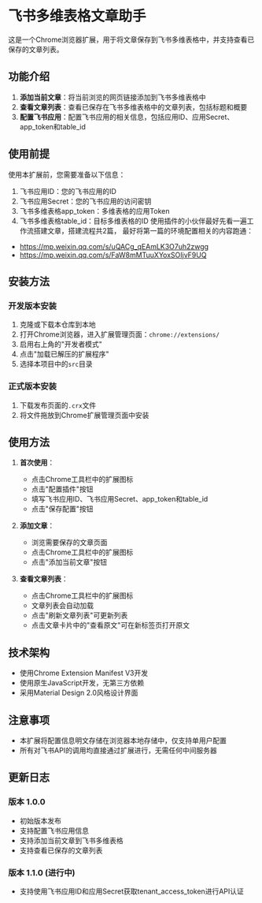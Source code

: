 # 飞书多维表格文章助手

这是一个Chrome浏览器扩展，用于将文章保存到飞书多维表格中，并支持查看已保存的文章列表。

## 功能介绍

1. **添加当前文章**：将当前浏览的网页链接添加到飞书多维表格中
2. **查看文章列表**：查看已保存在飞书多维表格中的文章列表，包括标题和概要
3. **配置飞书应用**：配置飞书应用的相关信息，包括应用ID、应用Secret、app_token和table_id

## 使用前提

使用本扩展前，您需要准备以下信息：

1. 飞书应用ID：您的飞书应用的ID
2. 飞书应用Secret：您的飞书应用的访问密钥
3. 飞书多维表格app_token：多维表格的应用Token
4. 飞书多维表格table_id：目标多维表格的ID
使用插件的小伙伴最好先看一遍工作流搭建文章，搭建流程共2篇， 最好将第一篇的环境配置相关的内容跑通：
- https://mp.weixin.qq.com/s/uQACg_qEAmLK3O7uh2zwgg
- https://mp.weixin.qq.com/s/FaW8mMTuuXYoxSOIjvF9UQ

## 安装方法

### 开发版本安装
1. 克隆或下载本仓库到本地
2. 打开Chrome浏览器，进入扩展管理页面：`chrome://extensions/`
3. 启用右上角的"开发者模式"
4. 点击"加载已解压的扩展程序"
5. 选择本项目中的`src`目录

### 正式版本安装
1. 下载发布页面的`.crx`文件
2. 将文件拖放到Chrome扩展管理页面中安装

## 使用方法

1. **首次使用**：
   - 点击Chrome工具栏中的扩展图标
   - 点击"配置插件"按钮
   - 填写飞书应用ID、飞书应用Secret、app_token和table_id
   - 点击"保存配置"按钮

2. **添加文章**：
   - 浏览需要保存的文章页面
   - 点击Chrome工具栏中的扩展图标
   - 点击"添加当前文章"按钮

3. **查看文章列表**：
   - 点击Chrome工具栏中的扩展图标
   - 文章列表会自动加载
   - 点击"刷新文章列表"可更新列表
   - 点击文章卡片中的"查看原文"可在新标签页打开原文

## 技术架构

- 使用Chrome Extension Manifest V3开发
- 使用原生JavaScript开发，无第三方依赖
- 采用Material Design 2.0风格设计界面

## 注意事项

- 本扩展将配置信息明文存储在浏览器本地存储中，仅支持单用户配置
- 所有对飞书API的调用均直接通过扩展进行，无需任何中间服务器

## 更新日志

### 版本 1.0.0
- 初始版本发布
- 支持配置飞书应用信息
- 支持添加当前文章到飞书多维表格
- 支持查看已保存的文章列表

### 版本 1.1.0 (进行中)
- 支持使用飞书应用ID和应用Secret获取tenant_access_token进行API认证 

